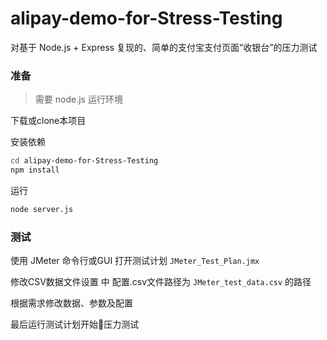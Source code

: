 # alipay-demo-for-Stress-Testing

对基于 Node.js + Express 复现的、简单的支付宝支付页面“收银台”的压力测试

### 准备

> 需要 node.js 运行环境

下载或clone本项目

安装依赖

```bash
cd alipay-demo-for-Stress-Testing
npm install
```

运行

```bash
node server.js
```

### 测试

使用 JMeter 命令行或GUI 打开测试计划 `JMeter_Test_Plan.jmx`

修改CSV数据文件设置 中 配置.csv文件路径为 `JMeter_test_data.csv` 的路径

根据需求修改数据、参数及配置

最后运行测试计划开始🍐压力测试